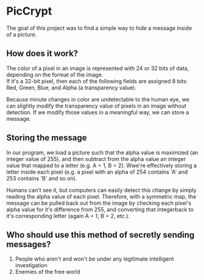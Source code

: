 # PicCrypt
The goal of this project was to find a simple way to hide a message inside of a picture.

## How does it work?
The color of a pixel in an image is represented with 24 or 32 bits of data, depending on the format of the image.  
If it's a 32-bit pixel, then each of the following fields are assigned 8 bits: Red, Green, Blue, and Alpha (a transparency value).

Because minute changes in color are undetectable to the human eye, we can slightly modify the transparency value of pixels in an image
without detection. If we modify those values in a meaningful way, we can store a message.

## Storing the message
In our program, we load a picture such that the alpha value is maximized (an integer value of 255), and then subtract from the alpha value an integer value that mapped to a letter (e.g. A = 1, B = 2).   Wwe're effectively storing a letter inside each pixel (e.g. a pixel with an alpha of 254 contains 'A' and 253 contains 'B' and so on).

Humans can't see it, but computers can easily detect this change by simply reading the alpha value of each pixel. Therefore, with a symmetric map, the message can be pulled back out from the image by checking each pixel's alpha value for it's difference from 255, and converting that integerback to it's corresponding letter (again A = 1, B = 2, etc.).

## Who should use this method of secretly sending messages?
1) People who aren't and won't be under any legitimate intelligent investigation
2) Enemies of the free world


